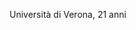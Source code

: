 Università di Verona, 21 anni

<!---
Fortu032/Fortu032 is a ✨ special ✨ repository because its `README.md` (this file) appears on your GitHub profile.
You can click the Preview link to take a look at your changes.
--->
